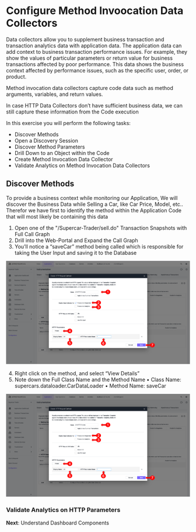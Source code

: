 # Configure Method Invoocation Data Collectors

Data collectors allow you to supplement business transaction and transaction analytics data with application data. The application data can add context to business transaction performance issues. For example, they show the values of particular parameters or return value for business transactions affected by poor performance. 
This data shows the business context affected by performance issues, such as the specific user, order, or product.  

Method invocation data collectors capture code data such as method arguments, variables, and return values.

In case HTTP Data Collectors don’t have sufficient business data, we can still capture these information from the Code execution

In this exercise you will perform the following tasks:
- Discover Methods
- Open a Discovery Session
- Discover Method Parameters
- Drill Down to an Object within the Code
- Create Method Invocation Data Collector
- Validate Analytics on Method Invocation Data Collectors

## Discover Methods

To  provide a business context  while monitoring our Application, We will discover the Business Data while Selling a Car, like Car Price, Model, etc..
Therefor we have first to identify the method within the Application Code that will most likely be containing this data

1.	Open one of the "/Supercar-Trader/sell.do" Transaction Snapshots with Full Call Graph
2.	Drill into the Web-Portal and Expand the Call Graph
3.	You’ll notice a “saveCar” method being called which is responsible for taking the User Input and saving it to the Database

![HTTPDataCollectors 2](assets/images/06-add-all-http-data-collectors-04.png)

4.	Right click on the method, and select “View Details”
5.	Note down the Full Class Name and the Method Name
•	Class Name: supercars.dataloader.CarDataLoader
•	Method Name: saveCar

![HTTPDataCollectors 2](assets/images/06-add-all-http-data-collectors-04.png)


### Validate Analytics on HTTP Parameters


**Next**: Understand Dashboard Components
